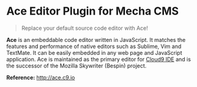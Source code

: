Ace Editor Plugin for Mecha CMS
===============================

> Replace your default source code editor with Ace!

**Ace** is an embeddable code editor written in JavaScript. It matches the features and performance of native editors such as Sublime, Vim and TextMate. It can be easily embedded in any web page and JavaScript application. Ace is maintained as the primary editor for [Cloud9 IDE](http://c9.io "Cloud9") and is the successor of the Mozilla Skywriter (Bespin) project.

**Reference:** <http://ace.c9.io>